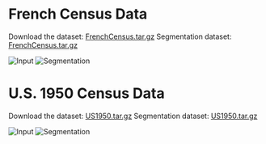 # French Census Data
Download the dataset: [FrenchCensus.tar.gz](https://axon.cs.byu.edu/s3/census/french_census_591.tar.gz)
Segmentation dataset: [FrenchCensus.tar.gz](https://axon.cs.byu.edu/s3/census/french_census_591_segmentation.tar.gz)

![Input](https://axon.cs.byu.edu/s3/census/french_census_591/C_7/62117_b1020942-00042.jpg)
![Segmentation](https://axon.cs.byu.edu/s3/census/french_census_591_segmentation/C_7/62117_b1020942-00042_applied_mask.jpg)

# U.S. 1950 Census Data
Download the dataset: [US1950.tar.gz](https://axon.cs.byu.edu/s3/census/1950s_census_441.tar.gz)
Segmentation dataset: [US1950.tar.gz](https://axon.cs.byu.edu/s3/census/1950s_census_441_segmentation.tar.gz)

![Input](https://axon.cs.byu.edu/s3/census/1950s_census_441/2/62308.IMG.007_0ee55ca0-b6b7-43d5-bd6a-8992bf856bb6_43290879-nevada-130451-0002.jpg)
![Segmentation](https://axon.cs.byu.edu/s3/census/1950s_census_441_segmentation/2/62308.IMG.007_0ee55ca0-b6b7-43d5-bd6a-8992bf856bb6_43290879-nevada-130451-0002.jpg)
